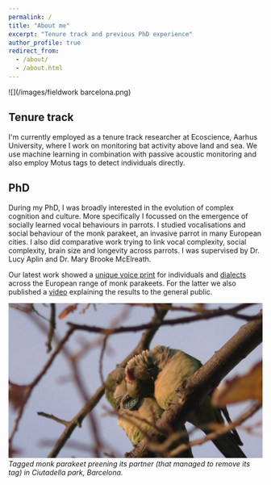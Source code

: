 ```yaml
---
permalink: /
title: "About me"
excerpt: "Tenure track and previous PhD experience"
author_profile: true
redirect_from: 
  - /about/
  - /about.html
---
```


![](/images/fieldwork barcelona.png)

## Tenure track

I'm currently employed as a tenure track researcher at Ecoscience, Aarhus University, where I work on monitoring bat activity above land and sea. We use machine learning in combination with passive acoustic monitoring and also employ Motus tags to detect individuals directly.

## PhD

During my PhD, I was broadly interested in the evolution of complex cognition and culture. More specifically I focussed on the emergence of socially learned vocal behaviours in parrots. I studied vocalisations and social behaviour of the monk parakeet, an invasive parrot in many European cities. I also did comparative work trying to link vocal complexity, social complexity, brain size and longevity across parrots. I was supervised by Dr. Lucy Aplin and Dr. Mary Brooke McElreath. 

Our latest work showed a [unique voice print](https://doi.org/10.1098/rsos.230835) for individuals and [dialects](https://doi.org/10.1093/beheco/arad093) across the European range of monk parakeets. For the latter we also published a [video](https://www.youtube.com/watch?v=FTDMXT44h_M&t=6s) explaining the results to the general public.

![](/images/monks.png)
*Tagged monk parakeet preening its partner (that managed to remove its tag) in Ciutadella park, Barcelona.*